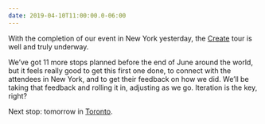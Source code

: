 ```yaml
---
date: 2019-04-10T11:00:00.0-06:00
---
```


With the completion of our event in New York yesterday, the [Create](https://www.createstartups.io) tour is well and truly underway.

We’ve got 11 more stops planned before the end of June around the world, but it feels really good to get this first one done, to connect with the attendees in New York, and to get their feedback on how we did. We’ll be taking that feedback and rolling it in, adjusting as we go. Iteration is the key, right?

Next stop: tomorrow in [Toronto](https://www.createstartups.io/toronto).
